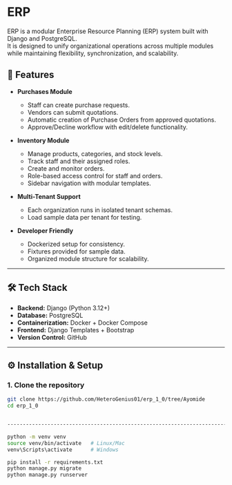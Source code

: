 # ERP 

ERP is a modular Enterprise Resource Planning (ERP) system built with Django and PostgreSQL.  
It is designed to unify organizational operations across multiple modules while maintaining flexibility, synchronization, and scalability.  

## 🚀 Features
- **Purchases Module**
  - Staff can create purchase requests.
  - Vendors can submit quotations.
  - Automatic creation of Purchase Orders from approved quotations.
  - Approve/Decline workflow with edit/delete functionality.

- **Inventory Module**
  - Manage products, categories, and stock levels.
  - Track staff and their assigned roles.
  - Create and monitor orders.
  - Role-based access control for staff and orders.
  - Sidebar navigation with modular templates.

- **Multi-Tenant Support**
  - Each organization runs in isolated tenant schemas.
  - Load sample data per tenant for testing.

- **Developer Friendly**
  - Dockerized setup for consistency.
  - Fixtures provided for sample data.
  - Organized module structure for scalability.

---

## 🛠️ Tech Stack
- **Backend:** Django (Python 3.12+)
- **Database:** PostgreSQL
- **Containerization:** Docker + Docker Compose
- **Frontend:** Django Templates + Bootstrap
- **Version Control:** GitHub

---

## ⚙️ Installation & Setup

### 1. Clone the repository
```bash
git clone https://github.com/HeteroGenius01/erp_1_0/tree/Ayomide
cd erp_1_0


-------------------------------------------------------------------------------

python -m venv venv
source venv/bin/activate   # Linux/Mac
venv\Scripts\activate      # Windows

pip install -r requirements.txt
python manage.py migrate
python manage.py runserver


